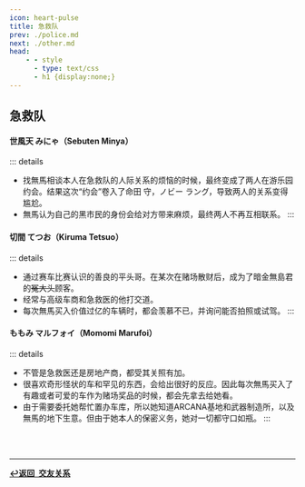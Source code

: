 ```yaml
---
icon: heart-pulse
title: 急救队
prev: ./police.md
next: ./other.md
head:
    - - style
      - type: text/css
      - h1 {display:none;}
---
```

## <span class="underline-blue"><i class="fa-solid fa-heart-pulse"></i> 急救队</span>

#### <span style="font-weight:bold;">世風天 みにゃ（Sebuten Minya）</span>
::: details
- 找無馬相谈本人在急救队的人际关系的烦恼的时候，最终变成了两人在游乐园约会。结果这次“约会”卷入了命田 守，ノビー ラング，导致两人的关系变得尴尬。
- 無馬认为自己的黑市民的身份会给对方带来麻烦，最终两人不再互相联系。
:::
#### <span style="font-weight:bold;">切間 てつお（Kiruma Tetsuo）</span>
::: details
- 通过赛车比赛认识的善良的平头哥。在某次在赌场散财后，成为了暗金無島君的~~冤大头~~顾客。
- 经常与高级车商和急救医的他打交道。
- 每次無馬买入价值过亿的车辆时，都会羡慕不已，并询问能否拍照或试驾。
:::
#### <span style="font-weight:bold;">ももみ マルフォイ（Momomi Marufoi）</span>
::: details
- 不管是急救医还是房地产商，都受其关照有加。
- 很喜欢奇形怪状的车和罕见的东西，会给出很好的反应。因此每次無馬买入了有趣或者可爱的车作为赌场奖品的时候，都会先拿去给她看。
- 由于需要委托她帮忙置办车库，所以她知道ARCANA基地和武器制造所，以及無馬的地下生意。但由于她本人的保密义务，她对一切都守口如瓶。
:::
<br>
<br>

---

<div class="return-link">
    <a class="route-link" href="/wiki/friendship/"><b>↩️返回&ensp;交友关系</b></a>
</div>